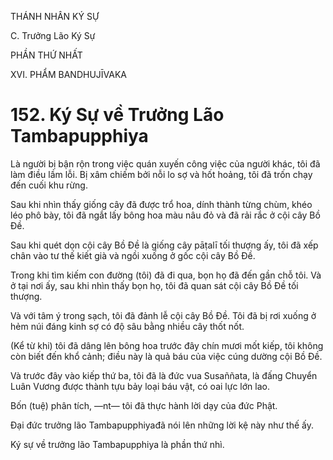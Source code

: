 THÁNH NHÂN KÝ SỰ

C. Trưởng Lão Ký Sự

PHẦN THỨ NHẤT

XVI. PHẨM BANDHUJĪVAKA

# 152. Ký Sự về Trưởng Lão Tambapupphiya

Là người bị bận rộn trong việc quán xuyến công việc của người khác, tôi đã làm điều lầm lỗi. Bị xâm chiếm bởi nỗi lo sợ và hốt hoảng, tôi đã trốn chạy đến cuối khu rừng.

Sau khi nhìn thấy giống cây đã được trổ hoa, dính thành từng chùm, khéo léo phô bày, tôi đã ngắt lấy bông hoa màu nâu đỏ và đã rải rắc ở cội cây Bồ Đề.

Sau khi quét dọn cội cây Bồ Đề là giống cây pāṭalī tối thượng ấy, tôi đã xếp chân vào tư thế kiết già và ngồi xuống ở gốc cội cây Bồ Đề.

Trong khi tìm kiếm con đường (tôi) đã đi qua, bọn họ đã đến gần chỗ tôi. Và ở tại nơi ấy, sau khi nhìn thấy bọn họ, tôi đã quan sát cội cây Bồ Đề tối thượng.

Và với tâm ý trong sạch, tôi đã đảnh lễ cội cây Bồ Đề. Tôi đã bị rơi xuống ở hẻm núi đáng kinh sợ có độ sâu bằng nhiều cây thốt nốt.

(Kể từ khi) tôi đã dâng lên bông hoa trước đây chín mươi mốt kiếp, tôi không còn biết đến khổ cảnh; điều này là quả báu của việc cúng dường cội Bồ Đề.

Và trước đây vào kiếp thứ ba, tôi đã là đức vua Susaññata, là đấng Chuyển Luân Vương được thành tựu bảy loại báu vật, có oai lực lớn lao.

Bốn (tuệ) phân tích, ―nt― tôi đã thực hành lời dạy của đức Phật.

Đại đức trưởng lão Tambapupphiyađã nói lên những lời kệ này như thế ấy.

Ký sự về trưởng lão Tambapupphiya là phần thứ nhì.
